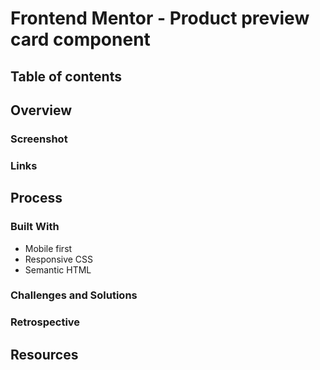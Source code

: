 # Frontend Mentor - Product preview card component

## Table of contents

## Overview

### Screenshot

### Links

## Process

### Built With

- Mobile first
- Responsive CSS
- Semantic HTML

### Challenges and Solutions

### Retrospective

## Resources
